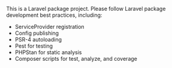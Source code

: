 <!-- Use this file to provide workspace-specific custom instructions to Copilot. For more details, visit https://code.visualstudio.com/docs/copilot/copilot-customization#_use-a-githubcopilotinstructionsmd-file -->

This is a Laravel package project. Please follow Laravel package development best practices, including:
- ServiceProvider registration
- Config publishing
- PSR-4 autoloading
- Pest for testing
- PHPStan for static analysis
- Composer scripts for test, analyze, and coverage
